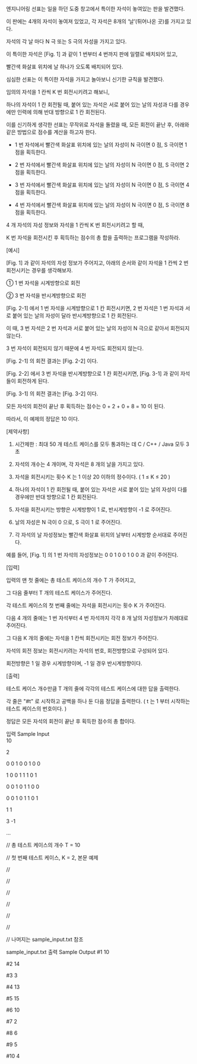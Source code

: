 엔지니어링 선표는 일을 하던 도중 창고에서 특이한 자석이 놓여있는 판을 발견했다.

이 판에는 4개의 자석이 놓여져 있었고, 각 자석은 8개의 ‘날’(튀어나온 곳)를 가지고 있다.

자석의 각 날 마다 N 극 또는 S 극의 자성을 가지고 있다.

이 특이한 자석은 [Fig. 1] 과 같이 1 번부터 4 번까지 판에 일렬로 배치되어 있고,

빨간색 화살표 위치에 날 하나가 오도록 배치되어 있다.


                     

심심한 선표는 이 특이한 자석을 가지고 놀아보니 신기한 규칙을 발견했다.

임의의 자석을 1 칸씩 K 번 회전시키려고 해보니,

하나의 자석이 1 칸 회전될 때, 붙어 있는 자석은 서로 붙어 있는 날의 자성과 다를 경우에만 인력에 의해 반대 방향으로 1 칸 회전된다.

이를 신기하게 생각한 선표는 무작위로 자석을 돌렸을 때, 모든 회전이 끝난 후, 아래와 같은 방법으로 점수를 계산을 하고자 한다.

- 1 번 자석에서 빨간색 화살표 위치에 있는 날의 자성이 N 극이면 0 점, S 극이면 1 점을 획득한다.

- 2 번 자석에서 빨간색 화살표 위치에 있는 날의 자성이 N 극이면 0 점, S 극이면 2 점을 획득한다.

- 3 번 자석에서 빨간색 화살표 위치에 있는 날의 자성이 N 극이면 0 점, S 극이면 4 점을 획득한다.

- 4 번 자석에서 빨간색 화살표 위치에 있는 날의 자성이 N 극이면 0 점, S 극이면 8 점을 획득한다.

 

4 개 자석의 자성 정보와 자석을 1 칸씩 K 번 회전시키려고 할 때,

K 번 자석을 회전시킨 후 획득하는 점수의 총 합을 출력하는 프로그램을 작성하라.

 

 

[예시]

[Fig. 1] 과 같이 자석의 자성 정보가 주어지고, 아래의 순서와 같이 자석을 1 칸씩 2 번 회전시키는 경우를 생각해보자.

① 1 번 자석을 시계방향으로 회전

② 3 번 자석을 반시계방향으로 회전

 

[Fig. 2-1] 에서 1 번 자석을 시계방향으로 1 칸 회전시키면, 2 번 자석은 1 번 자석과 서로 붙어 있는 날의 자성이 달라 반시계방향으로 1 칸 회전된다.

이 때, 3 번 자석은 2 번 자석과 서로 붙어 있는 날의 자성이 N 극으로 같아서 회전되지 않는다.

3 번 자석이 회전되지 않기 때문에 4 번 자석도 회전되지 않는다.

                          
[Fig. 2-1] 의 회전 결과는 [Fig. 2-2] 이다.

                          


[Fig. 2-2] 에서 3 번 자석을 반시계방향으로 1 칸 회전시키면, [Fig. 3-1] 과 같이 자석들이 회전하게 된다.

                           
[Fig. 3-1] 의 회전 결과는 [Fig. 3-2] 이다.

                           

 

모든 자석의 회전이 끝난 후 획득하는 점수는 0 + 2 + 0 + 8 = 10 이 된다.

따라서, 이 예제의 정답은 10 이다.

 

[제약사항]

1. 시간제한 : 최대 50 개 테스트 케이스를 모두 통과하는 데 C / C++ / Java 모두 3 초

2. 자석의 개수는 4 개이며, 각 자석은 8 개의 날을 가지고 있다.

3. 자석을 회전시키는 횟수 K 는 1 이상 20 이하의 정수이다. ( 1 ≤ K ≤ 20 )

4. 하나의 자석이 1 칸 회전될 때, 붙어 있는 자석은 서로 붙어 있는 날의 자성이 다를 경우에만 반대 방향으로 1 칸 회전된다.

5. 자석을 회전시키는 방향은 시계방향이 1 로, 반시계방향이 -1 로 주어진다.

6. 날의 자성은 N 극이 0 으로, S 극이 1 로 주어진다.

7. 각 자석의 날 자성정보는 빨간색 화살표 위치의 날부터 시계방향 순서대로 주어진다.

  예를 들어, [Fig. 1] 의 1 번 자석의 자성정보는 0 0 1 0 0 1 0 0 과 같이 주어진다.

 

 

[입력]

입력의 맨 첫 줄에는 총 테스트 케이스의 개수 T 가 주어지고,

그 다음 줄부터 T 개의 테스트 케이스가 주어진다.

각 테스트 케이스의 첫 번째 줄에는 자석을 회전시키는 횟수 K 가 주어진다.

다음 4 개의 줄에는 1 번 자석부터 4 번 자석까지 각각 8 개 날의 자성정보가 차례대로 주어진다.

그 다음 K 개의 줄에는 자석을 1 칸씩 회전시키는 회전 정보가 주어진다.

자석의 회전 정보는 회전시키려는 자석의 번호, 회전방향으로 구성되어 있다.

회전방향은 1 일 경우 시계방향이며, -1 일 경우 반시계방향이다.

 

 

[출력]

테스트 케이스 개수만큼 T 개의 줄에 각각의 테스트 케이스에 대한 답을 출력한다.

각 줄은 "#t" 로 시작하고 공백을 하나 둔 다음 정답을 출력한다. ( t 는 1 부터 시작하는 테스트 케이스의 번호이다. )

정답은 모든 자석의 회전이 끝난 후 획득한 점수의 총 합이다.

 
 



 

 

입력
Sample Input	 
10

2

0 0 1 0 0 1 0 0

1 0 0 1 1 1 0 1

0 0 1 0 1 1 0 0

0 0 1 0 1 1 0 1

1 1

3 -1

…

// 총 테스트 케이스의 개수 T = 10

// 첫 번째 테스트 케이스, K = 2, 본문 예제

//

//

//

//

//

//

// 나머지는 sample_input.txt 참조

sample_input.txt
출력
Sample Output
#1 10

#2 14

#3 3

#4 13

#5 15

#6 10

#7 2

#8 6

#9 5

#10 4